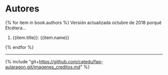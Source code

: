 # Autores

{% for item in book.authors %}
Versión actualizada octubre de 2018
porqué
Etcétera... 


1. {{item.title}}: {{item.name}}

{% endfor %}

___

{% include "git+https://github.com/catedu/faq-aularagon.git/imagenes_creditos.md" %}
